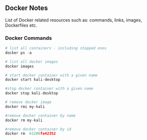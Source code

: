 ## Docker Notes

List of Docker related resources such as: commands, links, images, Dockerfiles etc.

### Docker Commands

```Python
# list all containers - including stopped ones
docker ps -a
```

```Python
# list all docker images
docker images
```

```Python
# start docker container with a given name
docker start kali-desktop

#stop docker container with a given name
docker stop kali-desktop
```

```Python               
# remove docker image 
docker rmi my-kali

#remove docker container by name
docker rm my-kali

#remove docker container by id
docker rm  61206fe42352   
```




